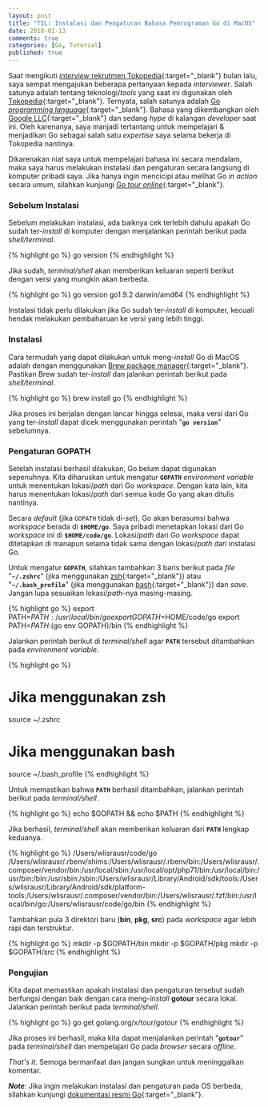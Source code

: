 ```yaml
---
layout: post
title: "TIL: Instalasi dan Pengaturan Bahasa Pemrograman Go di MacOS"
date: 2018-01-13
comments: true
categories: [Go, Tutorial]
published: true
---
```


Saat mengikuti [*interview* rekrutmen Tokopedia](https://wlisrausr.github.io/blog/2017/12/25/register-experience-as-software-engineer-at-tokopedia/){:target="_blank"} bulan lalu, saya sempat mengajukan beberapa pertanyaan kepada *interviewer*. Salah satunya adalah tentang teknologi/*tools* yang saat ini digunakan oleh [Tokopedia](https://www.tokopedia.com/){:target="_blank"}. Ternyata, salah satunya adalah [Go *programming language*](https://golang.org/){:target="_blank"}. Bahasa yang dikembangkan oleh [Google LLC](https://en.wikipedia.org/wiki/Google){:target="_blank"} dan sedang *hype* di kalangan *developer* saat ini. Oleh karenanya, saya manjadi tertantang untuk mempelajari & menjadikan Go sebagai salah satu *expertise* saya selama bekerja di Tokopedia nantinya.

Dikarenakan niat saya untuk mempelajari bahasa ini secara mendalam, maka saya harus melakukan instalasi dan pengaturan secara langsung di komputer pribadi saya. Jika hanya ingin mencicipi atau melihat Go *in action* secara umum, silahkan kunjungi [Go *tour online*](https://tour.golang.org/welcome/1){:target="_blank"}.

### Sebelum Instalasi

Sebelum melakukan instalasi, ada baiknya cek terlebih dahulu apakah Go sudah ter-*install* di komputer dengan menjalankan perintah berikut pada *shell/terminal*.

{% highlight go %}
go version
{% endhighlight %}

Jika sudah, *terminal/shell* akan memberikan keluaran seperti berikut dengan versi yang mungkin akan berbeda.

{% highlight go %}
go version go1.9.2 darwin/amd64
{% endhighlight %}

Instalasi tidak perlu dilakukan jika Go sudah ter-*install* di komputer, kecuali hendak melakukan pembaharuan ke versi yang lebih tinggi.

### Instalasi

Cara termudah yang dapat dilakukan untuk meng-*install* Go di MacOS adalah dengan menggunakan [Brew package manager](https://brew.sh/){:target="_blank"}. Pastikan Brew sudah ter-*install* dan jalankan perintah berikut pada *shell/terminal*.

{% highlight go %}
brew install go
{% endhighlight %}

Jika proses ini berjalan dengan lancar hingga selesai, maka versi dari Go yang ter-*install* dapat dicek menggunakan perintah "**`go version`**" sebelumnya.

### Pengaturan GOPATH

Setelah instalasi berhasil dilakukan, Go belum dapat digunakan sepenuhnya. Kita diharuskan untuk mengatur **`GOPATH`** *environment variable* untuk menentukan lokasi/*path* dari Go *workspace*. Dengan kata lain, kita harus menentukan lokasi/*path* dari semua kode Go yang akan ditulis nantinya.

Secara *default* (jika `GOPATH` tidak di-*set*), Go akan berasumsi bahwa *workspace* berada di **`$HOME/go`**. Saya pribadi menetapkan lokasi dari Go *workspace* ini di **`$HOME/code/go`**. Lokasi/*path* dari Go *workspace* dapat ditetapkan di manapun selama tidak sama dengan lokasi/*path* dari instalasi Go.

Untuk mengatur **`GOPATH`**, silahkan tambahkan 3 baris berikut pada *file* "**`~/.zshrc`**" (jika menggunakan [zsh](https://en.wikipedia.org/wiki/Z_shell){:target="_blank"}) atau "**`~/.bash_profile`**" (jika menggunakan [bash](https://en.wikipedia.org/wiki/Bash_(Unix_shell)){:target="_blank"}) dan *save*. Jangan lupa sesuaikan lokasi/*path*-nya masing-masing.

{% highlight go %}
export PATH=$PATH:/usr/local/bin/go
export GOPATH=$HOME/code/go
export PATH=$PATH:$(go env GOPATH)/bin
{% endhighlight %}

Jalankan perintah berikut di *terminal/shell* agar **`PATH`** tersebut ditambahkan pada *environment variable*.

{% highlight go %}
# Jika menggunakan zsh
source ~/.zshrc

# Jika menggunakan bash
source ~/.bash_profile
{% endhighlight %}

Untuk memastikan bahwa **`PATH`** berhasil ditambahkan, jalankan perintah berikut pada *terminal/shell*.

{% highlight go %}
echo $GOPATH && echo $PATH
{% endhighlight %}

Jika berhasil, *terminal/shell* akan memberikan keluaran dari **`PATH`** lengkap keduanya.

{% highlight go %}
/Users/wlisrausr/code/go
/Users/wlisrausr/.rbenv/shims:/Users/wlisrausr/.rbenv/bin:/Users/wlisrausr/.composer/vendor/bin:/usr/local/sbin:/usr/local/opt/php71/bin:/usr/local/bin:/usr/bin:/bin:/usr/sbin:/sbin:/Users/wlisrausr/Library/Android/sdk/tools:/Users/wlisrausr/Library/Android/sdk/platform-tools:/Users/wlisrausr/.composer/vendor/bin:/Users/wlisrausr/.fzf/bin:/usr/local/bin/go:/Users/wlisrausr/code/go/bin
{% endhighlight %}

Tambahkan pula 3 direktori baru (**bin**, **pkg**, **src**) pada *workspace* agar lebih rapi dan terstruktur.

{% highlight go %}
mkdir -p $GOPATH/bin
mkdir -p $GOPATH/pkg
mkdir -p $GOPATH/src
{% endhighlight %}

### Pengujian

Kita dapat memastikan apakah instalasi dan pengaturan tersebut sudah berfungsi dengan baik dengan cara meng-*install* **gotour** secara lokal. Jalankan perintah berikut pada *terminal/shell*.

{% highlight go %}
go get golang.org/x/tour/gotour
{% endhighlight %}

Jika proses ini berhasil, maka kita dapat menjalankan perintah "**`gotour`**" pada *terminal/shell* dan mempelajari Go pada *browser* secara *offline*.

*That's it*. Semoga bermanfaat dan jangan sungkan untuk meninggalkan komentar.

***Note***: Jika ingin melakukan instalasi dan pengaturan pada OS berbeda, silahkan kunjungi [dokumentasi resmi Go](https://golang.org/doc/install){:target="_blank"}.
